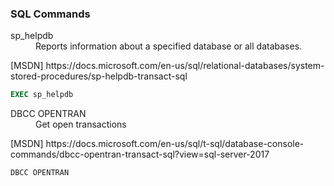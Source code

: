 ### SQL Commands
<dl>
    <dt>sp_helpdb</dt>
    <dd>Reports information about a specified database or all databases.</dd>
</dl>
[MSDN]
https://docs.microsoft.com/en-us/sql/relational-databases/system-stored-procedures/sp-helpdb-transact-sql

```sql
EXEC sp_helpdb
```

<dl>
    <dt>DBCC OPENTRAN</dt>
    <dd>Get open transactions</dd>
</dl>
[MSDN]
https://docs.microsoft.com/en-us/sql/t-sql/database-console-commands/dbcc-opentran-transact-sql?view=sql-server-2017
    
```sql
DBCC OPENTRAN
```
